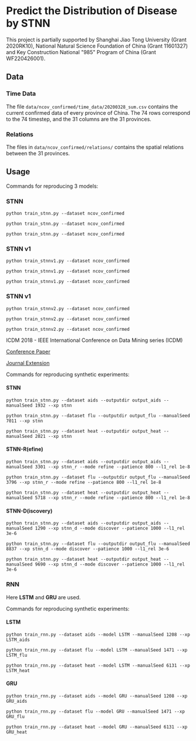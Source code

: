 # Predict the Distribution of Disease by STNN 

This project is partially supported by Shanghai Jiao Tong University (Grant 2020RK10), National Natural Science Foundation of China (Grant 11601327) and Key Construction National "985" Program of China (Grant WF220426001).

## Data

### Time Data

The file `data/ncov_confirmed/time_data/20200328_sum.csv` contains the current confirmed data of every province of China. The 74 rows correspond to the 74 timestep, and the 31 columns are the 31 provinces.

### Relations

The files in `data/ncov_confirmed/relations/` contains the spatial relations between the 31 provinces.

## Usage

Commands for reproducing 3 models:

### STNN

`python train_stnn.py --dataset ncov_confirmed `

`python train_stnn.py --dataset ncov_confirmed`

`python train_stnn.py --dataset ncov_confirmed`

### STNN v1

`python train_stnnv1.py --dataset ncov_confirmed `

`python train_stnnv1.py --dataset ncov_confirmed`

`python train_stnnv1.py --dataset ncov_confirmed`

### STNN v1

`python train_stnnv2.py --dataset ncov_confirmed`

`python train_stnnv2.py --dataset ncov_confirmed`

`python train_stnnv2.py --dataset ncov_confirmed`

<!-- ### Aids
The file `data/aids/time_data/aids.csv` contains the raw temperature data. The 156 rows correspond to the 156 timestep, and the 29 columns are the 29 space points.
The file `data/aids/relations/aids_relations.csv` contains the spatial relation between the 29 space points. It is a 29 by 29 adjacency matrix _A_, where _A(i, j)_ = 1 means that series _i_ is a direct neighbor of series _j_ in space, and is 0 otherwise.
### Flu
The file `flu.csv` contains the raw temperature data. The 156 rows correspond to the 156 timestep, and the 29 columns are the 29 space points.
The file `flu_relations.csv` contains the spatial relation between the 29 space points. It is a 29 by 29 adjacency matrix _A_, where _A(i, j)_ = 1 means that series _i_ is a direct neighbor of series _j_ in space, and is 0 otherwise.
### Heat
The file `heat.csv` contains the raw temperature data. The 200 rows correspond to the 200 timestep, and the 41 columns are the 41 space points.
The file `heat_relations.csv` contains the spatial relation between the 41 space points. It is a 41 by 41 adjacency matrix _A_, where _A(i, j)_ = 1 means that series _i_ is a direct neighbor of series _j_ in space, and is 0 otherwise.
## Model
### Spatio-Temporal Neural Networks for Space-Time Series Forecasting and Relation Discovery -->

ICDM 2018 - IEEE International Conference on Data Mining series (ICDM)

[Conference Paper](https://ieeexplore.ieee.org/document/8215543/)

[Journal Extension](https://link.springer.com/article/10.1007/s10115-018-1291-x)

Commands for reproducing synthetic experiments:

#### STNN
`python train_stnn.py --dataset aids --outputdir output_aids --manualSeed 1932 --xp stnn`

`python train_stnn.py --dataset flu --outputdir output_flu --manualSeed 7011 --xp stnn`

`python train_stnn.py --dataset heat --outputdir output_heat --manualSeed 2021 --xp stnn`

#### STNN-R(efine)
`python train_stnn.py --dataset aids --outputdir output_aids --manualSeed 3301 --xp stnn_r --mode refine --patience 800 --l1_rel 1e-8`

`python train_stnn.py --dataset flu --outputdir output_flu --manualSeed 3796 --xp stnn_r --mode refine --patience 800 --l1_rel 1e-8`

`python train_stnn.py --dataset heat --outputdir output_heat --manualSeed 5718 --xp stnn_r --mode refine --patience 800 --l1_rel 1e-8`
#### STNN-D(iscovery)
`python train_stnn.py --dataset aids --outputdir output_aids --manualSeed 1290 --xp stnn_d --mode discover --patience 1000 --l1_rel 3e-6`

`python train_stnn.py --dataset flu --outputdir output_flu --manualSeed 8837 --xp stnn_d --mode discover --patience 1000 --l1_rel 3e-6`

`python train_stnn.py --dataset heat --outputdir output_heat --manualSeed 9690 --xp stnn_d --mode discover --patience 1000 --l1_rel 3e-6`
<!-- ## Modulated Heat Diffusion
### STNN
`python train_stnn.py --dataset heat_m --outputdir output_heat_m --manualSeed 679 --xp stnn`

### STNN-R(efine)
`python train_stnn.py --dataset heat_m --outputdir output_heat_m --manualSeed 3488 --xp stnn_r --mode refine --l1_rel 1e-5`

### STNN-D(iscovery)
`python train_stnn_.py --dataset heat_m --outputdir output_m --xp test --manualSeed 7664 --mode discover --patience 500 --l1_rel 3e-6` -->

### RNN
Here **LSTM** and **GRU** are used.

Commands for reproducing synthetic experiments:
#### LSTM
`python train_rnn.py --dataset aids --model LSTM --manualSeed 1208 --xp LSTM_aids`

`python train_rnn.py --dataset flu --model LSTM --manualSeed 1471 --xp LSTM_flu`

`python train_rnn.py --dataset heat --model LSTM --manualSeed 6131 --xp LSTM_heat`
#### GRU
`python train_rnn.py --dataset aids --model GRU --manualSeed 1208 --xp GRU_aids`

`python train_rnn.py --dataset flu --model GRU --manualSeed 1471 --xp GRU_flu`

`python train_rnn.py --dataset heat --model GRU --manualSeed 6131 --xp GRU_heat`